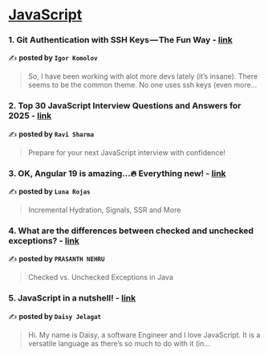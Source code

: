 
<h1><a href=https://medium.com/tag/javascript-development/recommended target="_blank" rel="noopener noreferrer">JavaScript</a></h1>
<h3>1. Git Authentication with SSH Keys — The Fun Way - <a href="https://medium.com/@yourfuse/git-authentication-with-ssh-keys-the-fun-way-edd8fb15d023" target="_blank" rel="noopener noreferrer">link</a></h3>

✍️ **posted by `Igor Komolov`**

<blockquote>So, I have been working with alot more devs lately (it’s insane). There seems to be the common theme. No one uses ssh keys (even more…</blockquote>

<h3>2. Top 30 JavaScript Interview Questions and Answers for 2025 - <a href="https://medium.com/@javascriptcentric/top-30-javascript-interview-questions-and-answers-for-2024-7f1e2d1d0638" target="_blank" rel="noopener noreferrer">link</a></h3>

✍️ **posted by `Ravi Sharma`**

<blockquote>Prepare for your next JavaScript interview with confidence!</blockquote>

<h3>3. OK, Angular 19 is amazing…🔥 Everything new! - <a href="https://medium.com/@Luna-Rojas/ok-angular-19-is-amazing-everything-new-1c2d4ae58bdf" target="_blank" rel="noopener noreferrer">link</a></h3>

✍️ **posted by `Luna Rojas`**

<blockquote>Incremental Hydration, Signals, SSR and More</blockquote>

<h3>4. What are the differences between checked and unchecked exceptions? - <a href="https://medium.com/@prasanthnehru21/what-are-the-differences-between-checked-and-unchecked-exceptions-ed5493412d50" target="_blank" rel="noopener noreferrer">link</a></h3>

✍️ **posted by `PRASANTH NEHRU`**

<blockquote>Checked vs. Unchecked Exceptions in Java</blockquote>

<h3>5. JavaScript in a nutshell! - <a href="https://medium.com/@daisyjelagat/javascript-in-a-nutshell-669dab5b6e78" target="_blank" rel="noopener noreferrer">link</a></h3>

✍️ **posted by `Daisy Jelagat`**

<blockquote>Hi. My name is Daisy, a software Engineer and I love JavaScript. It is a versatile language as there’s so much to do with it (in…</blockquote>

